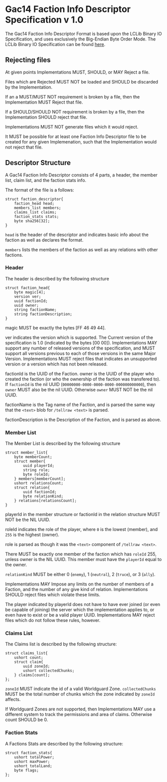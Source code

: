 # Gac14 Faction Info Descriptor Specification v 1.0

The Gac14 Faction Info Descriptor Format is based upon the LCLib Binary IO Specification, and uses exclusively the Big-Endian Byte Order Mode. The LCLib Binary IO Specification can be found [here](https://github.com/LightningCreations/lclib/blob/specification/Specification/BinaryDataIO.md). 

## Rejecting files

At given points Implementations MUST, SHOULD, or MAY Reject a file. 

Files which are Rejected MUST NOT be loaded and SHOULD be discarded by the Implementation. 

If an a MUST/MUST NOT requirement is broken by a file, then the Implementation MUST Reject that file. 

If a SHOULD/SHOULD NOT requirement is broken by a file, then the Implementation SHOULD reject that file.


Implementations MUST NOT generate files which it would reject.

It MUST be possible for at least one Faction Info Descriptor file to be created for any given Implemenation, such that the Implementation would not reject that file. 

## Descriptor Structure


A Gac14 Faction Info Descriptor consists of 4 parts, a header, the member list, claim list, and the faction stats info. 

The format of the file is a follows:

```
struct faction_descriptor{
	faction_head head;
	members_list members;
	claims_list claims;
	faction_stats stats;
	byte sha256[32];
}
```

`head` is the header of the descriptor and indicates basic info about the faction as well as declares the format. 

`members` lists the members of the faction as well as any relations with other factions. 

### Header

The header is described by the following structure

```
struct faction_head{
	byte magic[4];
	version ver;
	uuid factionId;
	uuid owner;
	string factionName;
	string factionDescription;
}
```

magic MUST be exactly the bytes [FF 46 49 44]. 

ver indicates the version which is supported. The Current version of the specification is 1.0 (indicated by the bytes [00 00]). Implementations MAY support any number of released versions of the specification, and MUST support all versions previous to each of those versions in the same Major Version. Implementations MUST reject files that indicates an unsupported version or a version which has not been released. 

factionId is the UUID of the Faction. owner is the UUID of the player who created the faction (or who the ownership of the faction was transfered to). If `factionId` is the nil UUID (`00000000-0000-0000-0000-000000000000`), then `owner` MUST also be the nil UUID. Otherwise `owner` MUST NOT be the nil UUID. 

factionName is the Tag name of the Faction, and is parsed the same way that the `<text>` blob for `/tellraw <text>` is parsed. 

factionDescription is the Description of the Faction, and is parsed as above. 

### Member List

The Member List is described by the following structure

```
struct member_list{
	byte memberCount;
	struct member{
		uuid playerId;
		string role;
		byte roleId;
	} members[memberCount];
	ushort relationsCount;
	struct relation{
		uuid factionId;
		byte relationKind;
	} relations[relationsCount];
}
```

playerId in the member structure or factionId in the relation structure MUST NOT be the NIL UUID. 

roleId indicates the role of the player, where `0` is the lowest (member), and `255` is the highest (owner). 

role is parsed as though it was the `<text>` component of `/tellraw <text>`. 

There MUST be exactly one member of the faction which has `roleId` 255, unless owner is the NIL UUID. This member must have the `playerId` equal to the owner. 

`relationKind` MUST be either 0 (`enemy`), 1 (`neutral`), 2 (`truce`), or 3 (`ally`). 

Implementations MAY Impose any limits on the number of members of a Faction, and the number of any give kind of relation. Implementations SHOULD reject files which violate these limits. 

The player indicated by playerId does not have to have ever joined (or even be capable of joining) the server which the implementation applies to, or even have to exist or be a valid player UUID. Implementations MAY reject files which do not follow these rules, however. 

### Claims List

The Claims list is described by the following structure:

```
struct claims_list{
	ushort count;
	struct claim{
		uuid zoneId;
		ushort collectedChunks;
	} claims[count];
};
```

`zoneId` MUST indicate the id of a valid Worldguard Zone. `collectedChunks` MUST be the total number of chunks which the zone indicated by `zoneId` affects. 

If Worldguard Zones are not supported, then Implementations MAY use a different system to track the permissions and area of claims. Otherwise count SHOULD be 0. 

### Faction Stats

A Factions Stats are described by the following structure:

```
struct faction_stats{
	ushort totalPower;
	ushort maxPower;
	ushort totalLand;
	byte flags;
};
```


